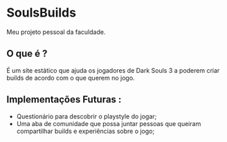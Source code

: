 # SoulsBuilds
Meu projeto pessoal da faculdade.

## O que é ?
É um site estático que ajuda os jogadores de Dark Souls 3 a poderem criar builds de acordo com o que querem no jogo.

## Implementações Futuras :
- Questionário para descobrir o playstyle do jogar; <br>
- Uma aba de comunidade que possa juntar pessoas que queiram compartilhar builds e experiências sobre o jogo; <br>
 